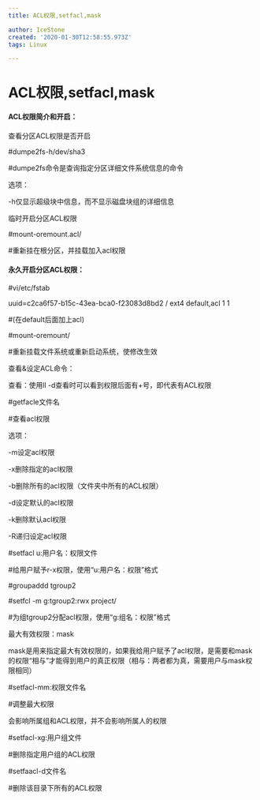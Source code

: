 ```yaml
---
title: ACL权限,setfacl,mask

author: IceStone
created: '2020-01-30T12:58:55.973Z'
tags: Linux

---
```


# ACL权限,setfacl,mask

#### ACL权限简介和开启：

查看分区ACL权限是否开启

#dumpe2fs-h/dev/sha3

#dumpe2fs命令是查询指定分区详细文件系统信息的命令

选项：

-h仅显示超级块中信息，而不显示磁盘块组的详细信息


临时开启分区ACL权限

#mount-oremount.acl/

#重新挂在根分区，并挂载加入acl权限

#### 永久开启分区ACL权限：

#vi/etc/fstab

uuid=c2ca6f57-b15c-43ea-bca0-f23083d8bd2 /  ext4      default,acl       1 1

#(在default后面加上acl)

#mount-oremount/

#重新挂载文件系统或重新启动系统，使修改生效


查看&设定ACL命令：

查看：使用ll -d查看时可以看到权限后面有+号，即代表有ACL权限

#getfacle文件名

#查看acl权限

选项：

-m设定acl权限

-x删除指定的acl权限

-b删除所有的acl权限（文件夹中所有的ACL权限）

-d设定默认的acl权限

-k删除默认acl权限

-R递归设定acl权限

#setfacl  u:用户名：权限文件

#给用户赋予r-x权限，使用“u:用户名：权限”格式


#groupaddd tgroup2

#setfcl  -m  g:tgroup2:rwx  project/

#为组tgroup2分配acl权限，使用“g:组名：权限”格式



 

最大有效权限：mask

mask是用来指定最大有效权限的，如果我给用户赋予了acl权限，是需要和mask的权限“相与”才能得到用户的真正权限（相与：两者都为真，需要用户与mask权限相同）

#setfacl-mm:权限文件名

#调整最大权限

会影响所属组和ACL权限，并不会影响所属人的权限


#setfacl-xg:用户组文件

#删除指定用户组的ACL权限


#setfaacl-d文件名

#删除该目录下所有的ACL权限

